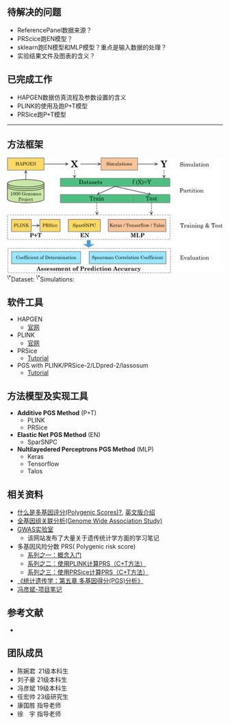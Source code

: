 ## 待解决的问题
- ReferencePanel数据来源？
- PRScice跑EN模型？
- sklearn跑EN模型和MLP模型？重点是输入数据的处理？
- 实验结果文件及图表的含义？

## 已完成工作
- HAPGEN数据仿真流程及参数设置的含义
- PLINK的使用及跑P+T模型
- PRSice跑P+T模型

-----
## 方法框架
<center><a title="framework"><img src="framework.png" width="600"/></a></center>
<sup>\*</sup>Dataset:<https://www.internationalgenome.org/>  
<sup>\*</sup>Simulations:<https://github.com/JasonGrealey/Simulations>

## 软件工具
- HAPGEN
  - [官网](https://mathgen.stats.ox.ac.uk/genetics_software/hapgen/hapgen2.html)
- PLINK
  - [官网](https://www.cog-genomics.org/plink/)
- PRSice
  - [Tutorial](https://choishingwan.github.io/PRSice/)
- PGS with PLINK/PRSice-2/LDpred-2/lassosum
  - [Tutorial](https://choishingwan.github.io/PRS-Tutorial/)
## 方法模型及实现工具
- **Additive PGS Method** (P+T)
  - PLINK
  - PRSice
- **Elastic Net PGS Method** (EN)
  - SparSNPC
- **Nultilayedered Perceptrons PGS Method** (MLP)
  - Keras
  - Tensorflow
  - Talos

## 相关资料
- [什么是多基因评分(Polygenic Scores)?](https://zhuanlan.zhihu.com/p/368701300), [英文版介绍](http://polygenicscores.org/explained/)
- [全基因组关联分析(Genome Wide Association Study)](https://baike.baidu.com/item/%E5%85%A8%E5%9F%BA%E5%9B%A0%E7%BB%84%E5%85%B3%E8%81%94%E5%88%86%E6%9E%90/9483732?fr=aladdin)
- [GWAS实验室](https://gwaslab.com/)
  - 该网站发布了大量关于遗传统计学方面的学习笔记
- 多基因风险分数 PRS( Polygenic risk score)
  - [系列之一：概念入门](https://zhuanlan.zhihu.com/p/396268778?ivk_sa=1024320u)
  - [系列之二：使用PLINK计算PRS（C+T方法）](https://zhuanlan.zhihu.com/p/401122336)
  - [系列之三：使用PRSice计算PRS（C+T方法）](https://zhuanlan.zhihu.com/p/407548340)
- [《统计遗传学：第五章 多基因得分(PGS)分析》](https://wenku.baidu.com/view/7a766a30f22d2af90242a8956bec0975f465a496?aggId=7a766a30f22d2af90242a8956bec0975f465a496&fr=catalogMain&_wkts_=1671794745568&bdQuery=Polygenic+scores+%28PGS%29)
- [冯彦斌-项目笔记](https://www.mubucm.com/doc/rpvKpUCTCS)
## 参考文献
- 
## 团队成员
- 陈婉君 21级本科生
- 刘子豪 21级本科生
- 冯彦斌 19级本科生
- 任宏帅 23级研究生
- 康国胜 指导老师
- 徐&ensp;&ensp;宇 指导老师
